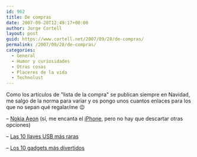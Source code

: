 ```yaml
---
id: 962
title: De compras
date: 2007-09-28T12:49:17+00:00
author: Jorge Cortell
layout: post
guid: https://www.cortell.net/2007/09/28/de-compras/
permalink: /2007/09/28/de-compras/
categories:
  - General
  - Humor y curiosidades
  - Otras cosas
  - Placeres de la vida
  - Technolust
---
```

Como los artí­culos de "lista de la compra" se publican siempre en Navidad, me salgo de la norma para variar y os pongo unos cuantos enlaces para los que no sepan qué regalar/me 😉

– <a title="Nokia Aeon" target="_blank" href="https://www.techfresh.net/archives/2006/10/09/nokia-aeon-wants-to-be-touched/">Nokia Aeon</a> (sí­, me encanta el <a title="Apple iPhone" target="_blank" href="https://www.apple.com/iphone/">iPhone</a>, pero no hay que descartar otras opciones)

– <a title="Top 10 weirdest USB keys" target="_blank" href="https://gadgets.fosfor.se/the-2007-top-10-weirdest-usb-drives/">Las 10 llaves USB más raras</a>

– <a title="Top 10 funniest gadgets" target="_blank" href="https://www.techeblog.com/index.php/tech-gadget/top-10-funniest-gadgets">Los 10 gadgets más divertidos</a>